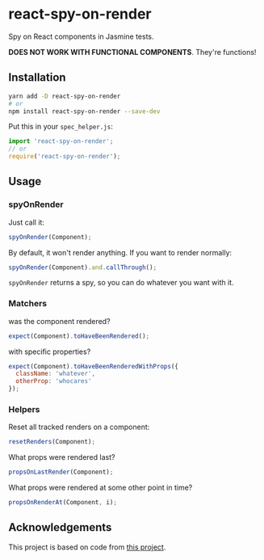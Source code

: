 # react-spy-on-render

Spy on React components in Jasmine tests.

**DOES NOT WORK WITH FUNCTIONAL COMPONENTS**. They're functions!

## Installation

```sh
yarn add -D react-spy-on-render
# or
npm install react-spy-on-render --save-dev
```

Put this in your `spec_helper.js`:

```js
import 'react-spy-on-render';
// or
require('react-spy-on-render');
```

## Usage

### spyOnRender

Just call it:

```js
spyOnRender(Component);
```

By default, it won't render anything. If you want to render normally:

```js
spyOnRender(Component).and.callThrough();
```

`spyOnRender` returns a spy, so you can do whatever you want with it.

### Matchers

was the component rendered?

```js
expect(Component).toHaveBeenRendered();
```

with specific properties?

```js
expect(Component).toHaveBeenRenderedWithProps({
  className: 'whatever',
  otherProp: 'whocares'
});
```

### Helpers

Reset all tracked renders on a component:

```js
resetRenders(Component);
```

What props were rendered last?

```js
propsOnLastRender(Component);
```

What props were rendered at some other point in time?

```js
propsOnRenderAt(Component, i);
```

## Acknowledgements

This project is based on code from [this project](https://github.com/atomanyih/spy-on-render).
